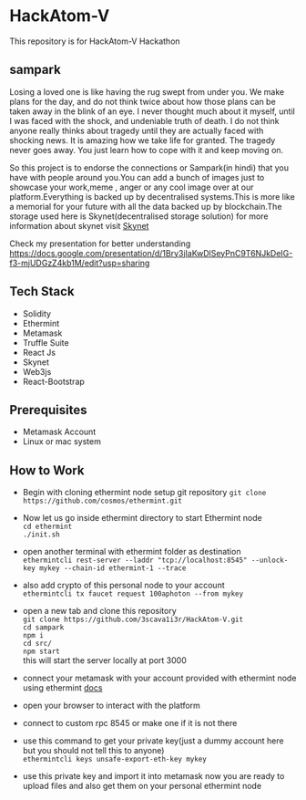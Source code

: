 # HackAtom-V
This repository is for HackAtom-V Hackathon


## sampark

Losing a loved one is like having the rug swept from under you. We make plans for the day, and do not think twice about how those plans can be taken away in the blink of an eye. I never thought much about it myself, until I was faced with the shock, and undeniable truth of death. I do not think anyone really thinks about tragedy until they are actually faced with shocking news. It is amazing how we take life for granted. The tragedy never goes away. You just learn how to cope with it and keep moving on.

So this project is to endorse the connections or Sampark(in hindi) that you have with people around you.You can add a bunch of images just to showcase your work,meme , anger or any cool image over at our platform.Everything is backed up by decentralised systems.This is more like a memorial for your future with all the data backed up by blockchain.The storage used here is Skynet(decentralised storage solution) for more information about skynet visit [Skynet](https://siasky.net/)

Check my presentation for better understanding https://docs.google.com/presentation/d/1Bry3jIaKwDlSeyPnC9T6NJkDeIG-f3-mjUDGzZ4kb1M/edit?usp=sharing
## Tech Stack


- Solidity
- Ethermint
- Metamask
- Truffle Suite
- React Js
- Skynet
- Web3js
- React-Bootstrap


## Prerequisites

- Metamask Account
- Linux or mac system

## How to Work
- Begin with cloning ethermint node setup git repository `git clone https://github.com/cosmos/ethermint.git`
- Now let us go inside ethermint directory to start Ethermint node <br>
  `cd ethermint`<br>
  `./init.sh`

- open another terminal with ethermint folder as destination <br>
 `ethermintcli rest-server --laddr "tcp://localhost:8545" --unlock-key mykey --chain-id ethermint-1 --trace`
- also add crypto of this personal node to your account <br>
  `ethermintcli tx faucet request 100aphoton --from mykey`
- open a new tab and clone this repository <br>
   `git clone https://github.com/3scava1i3r/HackAtom-V.git` 
    <br> `cd sampark`
    <br> `npm i`
    <br> `cd src/`
    <br> `npm start`
    <br> this will start the server locally at port 3000
- connect your metamask with your account provided with ethermint node using ethermint [docs](https://docs.ethermint.zone/guides/metamask.html)
- open your browser to interact with the platform  
- connect to custom rpc 8545 or make one if it is not there
- use this command to get your private key(just a dummy account here but you should not tell this to anyone)
  <br>`ethermintcli keys unsafe-export-eth-key mykey`<br>
- use this private key and import it into metamask now you are ready to upload files and also get them on your personal ethermint node

